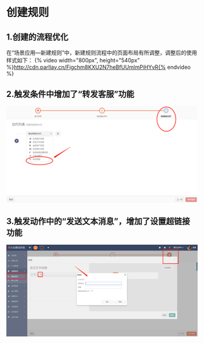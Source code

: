 # 创建规则
## 1.创建的流程优化
在“场景应用—新建规则”中，新建规则流程中的页面布局有所调整，调整后的使用样式如下：
{% video width="800px", height="540px" %}http://cdn.parllay.cn/Figchm8KXU2N7heBfUUmlmPiHYvR{% endvideo %}

## 2.触发条件中增加了“转发客服”功能
![](/assets/1516078432.png)

## 3.触发动作中的“发送文本消息”，增加了设置超链接功能
![](/assets/443267859647017564.png)


